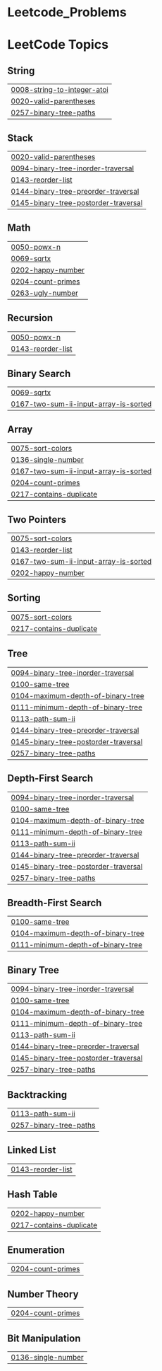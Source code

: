 # Leetcode_Problems
<!---LeetCode Topics Start-->
# LeetCode Topics
## String
|  |
| ------- |
| [0008-string-to-integer-atoi](https://github.com/Abishragav15/Leetcode_Problems/tree/master/0008-string-to-integer-atoi) |
| [0020-valid-parentheses](https://github.com/Abishragav15/Leetcode_Problems/tree/master/0020-valid-parentheses) |
| [0257-binary-tree-paths](https://github.com/Abishragav15/Leetcode_Problems/tree/master/0257-binary-tree-paths) |
## Stack
|  |
| ------- |
| [0020-valid-parentheses](https://github.com/Abishragav15/Leetcode_Problems/tree/master/0020-valid-parentheses) |
| [0094-binary-tree-inorder-traversal](https://github.com/Abishragav15/Leetcode_Problems/tree/master/0094-binary-tree-inorder-traversal) |
| [0143-reorder-list](https://github.com/Abishragav15/Leetcode_Problems/tree/master/0143-reorder-list) |
| [0144-binary-tree-preorder-traversal](https://github.com/Abishragav15/Leetcode_Problems/tree/master/0144-binary-tree-preorder-traversal) |
| [0145-binary-tree-postorder-traversal](https://github.com/Abishragav15/Leetcode_Problems/tree/master/0145-binary-tree-postorder-traversal) |
## Math
|  |
| ------- |
| [0050-powx-n](https://github.com/Abishragav15/Leetcode_Problems/tree/master/0050-powx-n) |
| [0069-sqrtx](https://github.com/Abishragav15/Leetcode_Problems/tree/master/0069-sqrtx) |
| [0202-happy-number](https://github.com/Abishragav15/Leetcode_Problems/tree/master/0202-happy-number) |
| [0204-count-primes](https://github.com/Abishragav15/Leetcode_Problems/tree/master/0204-count-primes) |
| [0263-ugly-number](https://github.com/Abishragav15/Leetcode_Problems/tree/master/0263-ugly-number) |
## Recursion
|  |
| ------- |
| [0050-powx-n](https://github.com/Abishragav15/Leetcode_Problems/tree/master/0050-powx-n) |
| [0143-reorder-list](https://github.com/Abishragav15/Leetcode_Problems/tree/master/0143-reorder-list) |
## Binary Search
|  |
| ------- |
| [0069-sqrtx](https://github.com/Abishragav15/Leetcode_Problems/tree/master/0069-sqrtx) |
| [0167-two-sum-ii-input-array-is-sorted](https://github.com/Abishragav15/Leetcode_Problems/tree/master/0167-two-sum-ii-input-array-is-sorted) |
## Array
|  |
| ------- |
| [0075-sort-colors](https://github.com/Abishragav15/Leetcode_Problems/tree/master/0075-sort-colors) |
| [0136-single-number](https://github.com/Abishragav15/Leetcode_Problems/tree/master/0136-single-number) |
| [0167-two-sum-ii-input-array-is-sorted](https://github.com/Abishragav15/Leetcode_Problems/tree/master/0167-two-sum-ii-input-array-is-sorted) |
| [0204-count-primes](https://github.com/Abishragav15/Leetcode_Problems/tree/master/0204-count-primes) |
| [0217-contains-duplicate](https://github.com/Abishragav15/Leetcode_Problems/tree/master/0217-contains-duplicate) |
## Two Pointers
|  |
| ------- |
| [0075-sort-colors](https://github.com/Abishragav15/Leetcode_Problems/tree/master/0075-sort-colors) |
| [0143-reorder-list](https://github.com/Abishragav15/Leetcode_Problems/tree/master/0143-reorder-list) |
| [0167-two-sum-ii-input-array-is-sorted](https://github.com/Abishragav15/Leetcode_Problems/tree/master/0167-two-sum-ii-input-array-is-sorted) |
| [0202-happy-number](https://github.com/Abishragav15/Leetcode_Problems/tree/master/0202-happy-number) |
## Sorting
|  |
| ------- |
| [0075-sort-colors](https://github.com/Abishragav15/Leetcode_Problems/tree/master/0075-sort-colors) |
| [0217-contains-duplicate](https://github.com/Abishragav15/Leetcode_Problems/tree/master/0217-contains-duplicate) |
## Tree
|  |
| ------- |
| [0094-binary-tree-inorder-traversal](https://github.com/Abishragav15/Leetcode_Problems/tree/master/0094-binary-tree-inorder-traversal) |
| [0100-same-tree](https://github.com/Abishragav15/Leetcode_Problems/tree/master/0100-same-tree) |
| [0104-maximum-depth-of-binary-tree](https://github.com/Abishragav15/Leetcode_Problems/tree/master/0104-maximum-depth-of-binary-tree) |
| [0111-minimum-depth-of-binary-tree](https://github.com/Abishragav15/Leetcode_Problems/tree/master/0111-minimum-depth-of-binary-tree) |
| [0113-path-sum-ii](https://github.com/Abishragav15/Leetcode_Problems/tree/master/0113-path-sum-ii) |
| [0144-binary-tree-preorder-traversal](https://github.com/Abishragav15/Leetcode_Problems/tree/master/0144-binary-tree-preorder-traversal) |
| [0145-binary-tree-postorder-traversal](https://github.com/Abishragav15/Leetcode_Problems/tree/master/0145-binary-tree-postorder-traversal) |
| [0257-binary-tree-paths](https://github.com/Abishragav15/Leetcode_Problems/tree/master/0257-binary-tree-paths) |
## Depth-First Search
|  |
| ------- |
| [0094-binary-tree-inorder-traversal](https://github.com/Abishragav15/Leetcode_Problems/tree/master/0094-binary-tree-inorder-traversal) |
| [0100-same-tree](https://github.com/Abishragav15/Leetcode_Problems/tree/master/0100-same-tree) |
| [0104-maximum-depth-of-binary-tree](https://github.com/Abishragav15/Leetcode_Problems/tree/master/0104-maximum-depth-of-binary-tree) |
| [0111-minimum-depth-of-binary-tree](https://github.com/Abishragav15/Leetcode_Problems/tree/master/0111-minimum-depth-of-binary-tree) |
| [0113-path-sum-ii](https://github.com/Abishragav15/Leetcode_Problems/tree/master/0113-path-sum-ii) |
| [0144-binary-tree-preorder-traversal](https://github.com/Abishragav15/Leetcode_Problems/tree/master/0144-binary-tree-preorder-traversal) |
| [0145-binary-tree-postorder-traversal](https://github.com/Abishragav15/Leetcode_Problems/tree/master/0145-binary-tree-postorder-traversal) |
| [0257-binary-tree-paths](https://github.com/Abishragav15/Leetcode_Problems/tree/master/0257-binary-tree-paths) |
## Breadth-First Search
|  |
| ------- |
| [0100-same-tree](https://github.com/Abishragav15/Leetcode_Problems/tree/master/0100-same-tree) |
| [0104-maximum-depth-of-binary-tree](https://github.com/Abishragav15/Leetcode_Problems/tree/master/0104-maximum-depth-of-binary-tree) |
| [0111-minimum-depth-of-binary-tree](https://github.com/Abishragav15/Leetcode_Problems/tree/master/0111-minimum-depth-of-binary-tree) |
## Binary Tree
|  |
| ------- |
| [0094-binary-tree-inorder-traversal](https://github.com/Abishragav15/Leetcode_Problems/tree/master/0094-binary-tree-inorder-traversal) |
| [0100-same-tree](https://github.com/Abishragav15/Leetcode_Problems/tree/master/0100-same-tree) |
| [0104-maximum-depth-of-binary-tree](https://github.com/Abishragav15/Leetcode_Problems/tree/master/0104-maximum-depth-of-binary-tree) |
| [0111-minimum-depth-of-binary-tree](https://github.com/Abishragav15/Leetcode_Problems/tree/master/0111-minimum-depth-of-binary-tree) |
| [0113-path-sum-ii](https://github.com/Abishragav15/Leetcode_Problems/tree/master/0113-path-sum-ii) |
| [0144-binary-tree-preorder-traversal](https://github.com/Abishragav15/Leetcode_Problems/tree/master/0144-binary-tree-preorder-traversal) |
| [0145-binary-tree-postorder-traversal](https://github.com/Abishragav15/Leetcode_Problems/tree/master/0145-binary-tree-postorder-traversal) |
| [0257-binary-tree-paths](https://github.com/Abishragav15/Leetcode_Problems/tree/master/0257-binary-tree-paths) |
## Backtracking
|  |
| ------- |
| [0113-path-sum-ii](https://github.com/Abishragav15/Leetcode_Problems/tree/master/0113-path-sum-ii) |
| [0257-binary-tree-paths](https://github.com/Abishragav15/Leetcode_Problems/tree/master/0257-binary-tree-paths) |
## Linked List
|  |
| ------- |
| [0143-reorder-list](https://github.com/Abishragav15/Leetcode_Problems/tree/master/0143-reorder-list) |
## Hash Table
|  |
| ------- |
| [0202-happy-number](https://github.com/Abishragav15/Leetcode_Problems/tree/master/0202-happy-number) |
| [0217-contains-duplicate](https://github.com/Abishragav15/Leetcode_Problems/tree/master/0217-contains-duplicate) |
## Enumeration
|  |
| ------- |
| [0204-count-primes](https://github.com/Abishragav15/Leetcode_Problems/tree/master/0204-count-primes) |
## Number Theory
|  |
| ------- |
| [0204-count-primes](https://github.com/Abishragav15/Leetcode_Problems/tree/master/0204-count-primes) |
## Bit Manipulation
|  |
| ------- |
| [0136-single-number](https://github.com/Abishragav15/Leetcode_Problems/tree/master/0136-single-number) |
<!---LeetCode Topics End-->